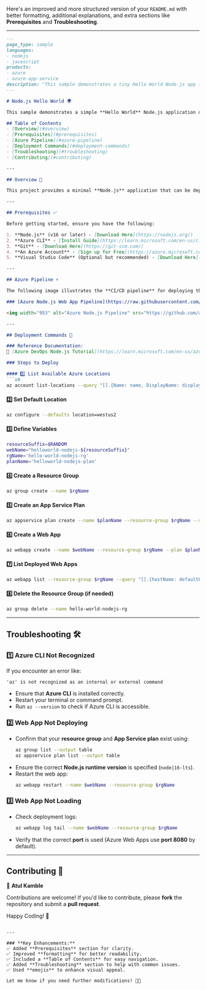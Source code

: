 Here's an improved and more structured version of your `README.md` with better formatting, additional explanations, and extra sections like **Prerequisites** and **Troubleshooting**.  

---

```markdown
---
page_type: sample
languages:
- nodejs
- javascript
products:
- azure
- azure-app-service
description: "This sample demonstrates a tiny Hello World Node.js app for Azure App Service."
---

# Node.js Hello World 🌍

This sample demonstrates a simple **Hello World** Node.js application deployed on **Azure App Service**.

## Table of Contents
- [Overview](#overview)
- [Prerequisites](#prerequisites)
- [Azure Pipeline](#azure-pipeline)
- [Deployment Commands](#deployment-commands)
- [Troubleshooting](#troubleshooting)
- [Contributing](#contributing)

---

## Overview 📌

This project provides a minimal **Node.js** application that can be deployed on **Azure App Service Web App**. It is useful for understanding the basics of deploying a Node.js application to the cloud using **Azure CLI**.

---

## Prerequisites ✅

Before getting started, ensure you have the following:

1. **Node.js** (v16 or later) - [Download Here](https://nodejs.org/)
2. **Azure CLI** - [Install Guide](https://learn.microsoft.com/en-us/cli/azure/install-azure-cli)
3. **Git** - [Download Here](https://git-scm.com/)
4. **An Azure Account** - [Sign up for Free](https://azure.microsoft.com/free/)
5. **Visual Studio Code** (Optional but recommended) - [Download Here](https://code.visualstudio.com/)

---

## Azure Pipeline ⚡

The following image illustrates the **CI/CD pipeline** for deploying the Node.js application on Azure App Service.

### [Azure Node.js Web App Pipeline](https://raw.githubusercontent.com/atulkamble/azure-nodejs-webapp-pipeline/tree/main/azure-nodejs-webapp-pipeline.png)

<img width="953" alt="Azure Node.js Pipeline" src="https://github.com/atulkamble/azure-nodejs-webapp-pipeline/blob/main/azure-nodejs-webapp-pipeline.png" />

---

## Deployment Commands 🚀

### Reference Documentation:  
📖 [Azure DevOps Node.js Tutorial](https://learn.microsoft.com/en-us/azure/devops/pipelines/ecosystems/nodejs-tutorial?view=azure-devops)

### Steps to Deploy

#### 1️⃣ List Available Azure Locations
```sh
az account list-locations --query "[].{Name: name, DisplayName: displayName}" --output table
```

#### 2️⃣ Set Default Location
```sh
az configure --defaults location=westus2
```

#### 3️⃣ Define Variables
```sh
resourceSuffix=$RANDOM
webName="helloworld-nodejs-${resourceSuffix}"
rgName='hello-world-nodejs-rg'
planName='helloworld-nodejs-plan'
```

#### 4️⃣ Create a Resource Group
```sh
az group create --name $rgName
```

#### 5️⃣ Create an App Service Plan
```sh
az appservice plan create --name $planName --resource-group $rgName --sku B1 --is-linux
```

#### 6️⃣ Create a Web App
```sh
az webapp create --name $webName --resource-group $rgName --plan $planName --runtime "node|16-lts"
```

#### 7️⃣ List Deployed Web Apps
```sh
az webapp list --resource-group $rgName --query "[].{hostName: defaultHostName, state: state}" --output table
```

#### 8️⃣ Delete the Resource Group (if needed)
```sh
az group delete --name hello-world-nodejs-rg
```

---

## Troubleshooting 🛠️

### 1️⃣ Azure CLI Not Recognized
If you encounter an error like:
```
'az' is not recognized as an internal or external command
```
- Ensure that **Azure CLI** is installed correctly.
- Restart your terminal or command prompt.
- Run `az --version` to check if Azure CLI is accessible.

### 2️⃣ Web App Not Deploying
- Confirm that your **resource group** and **App Service plan** exist using:
  ```sh
  az group list --output table
  az appservice plan list --output table
  ```
- Ensure the correct **Node.js runtime version** is specified (`node|16-lts`).
- Restart the web app:
  ```sh
  az webapp restart --name $webName --resource-group $rgName
  ```

### 3️⃣ Web App Not Loading
- Check deployment logs:
  ```sh
  az webapp log tail --name $webName --resource-group $rgName
  ```
- Verify that the correct **port** is used (Azure Web Apps use **port 8080** by default).

---

## Contributing 🤝

👤 **Atul Kamble**  

Contributions are welcome! If you'd like to contribute, please **fork** the repository and submit a **pull request**.

Happy Coding! 🚀
```

---

### **Key Enhancements:**
✅ Added **Prerequisites** section for clarity.  
✅ Improved **formatting** for better readability.  
✅ Included a **Table of Contents** for easy navigation.  
✅ Added **Troubleshooting** section to help with common issues.  
✅ Used **emojis** to enhance visual appeal.  

Let me know if you need further modifications! 🚀🔥
